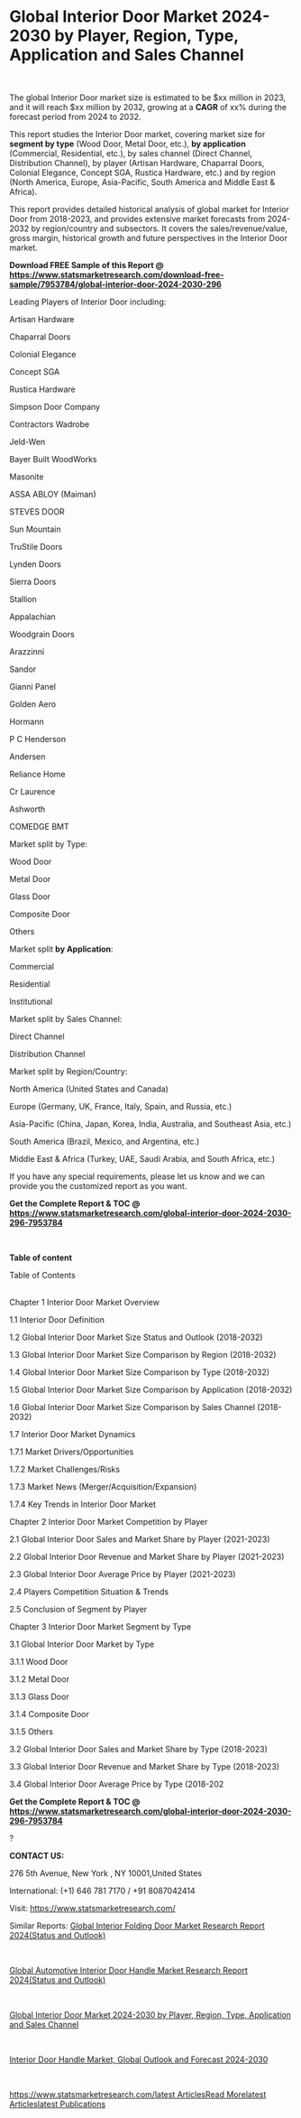 <h1>Global Interior Door Market 2024-2030 by Player, Region, Type, Application and Sales Channel</h1><br/><p>The global Interior Door market size is estimated to be $xx million in 2023, and it will reach $xx million by 2032, growing at a <strong>CAGR</strong> of xx% during the forecast period from 2024 to 2032.</p>
 
 
 
 <p>This report studies the Interior Door market, covering market size for <strong>segment by type</strong> (Wood Door, Metal Door, etc.), <strong>by application</strong> (Commercial, Residential, etc.), by sales channel (Direct Channel, Distribution Channel), by player (Artisan Hardware, Chaparral Doors, Colonial Elegance, Concept SGA, Rustica Hardware, etc.) and by region (North America, Europe, Asia-Pacific, South America and Middle East & Africa).</p>
 
 
 
 <p>This report provides detailed historical analysis of global market for Interior Door from 2018-2023, and provides extensive market forecasts from 2024-2032 by region/country and subsectors. It covers the sales/revenue/value, gross margin, historical growth and future perspectives in the Interior Door market.</p>
 
 
 
 <p><strong>Download FREE Sample of this Report @ <a href="https://www.statsmarketresearch.com/download-free-sample/7953784/global-interior-door-2024-2030-296">https://www.statsmarketresearch.com/download-free-sample/7953784/global-interior-door-2024-2030-296</a></strong></p>
 
 
 
 <p>Leading Players of Interior Door including:</p>
 
 
 
 <p>Artisan Hardware</p>
 
 
 
 <p>Chaparral Doors</p>
 
 
 
 <p>Colonial Elegance</p>
 
 
 
 <p>Concept SGA</p>
 
 
 
 <p>Rustica Hardware</p>
 
 
 
 <p>Simpson Door Company</p>
 
 
 
 <p>Contractors Wadrobe</p>
 
 
 
 <p>Jeld-Wen</p>
 
 
 
 <p>Bayer Built WoodWorks</p>
 
 
 
 <p>Masonite</p>
 
 
 
 <p>ASSA ABLOY (Maiman)</p>
 
 
 
 <p>STEVES DOOR</p>
 
 
 
 <p>Sun Mountain</p>
 
 
 
 <p>TruStile Doors</p>
 
 
 
 <p>Lynden Doors</p>
 
 
 
 <p>Sierra Doors</p>
 
 
 
 <p>Stallion</p>
 
 
 
 <p>Appalachian</p>
 
 
 
 <p>Woodgrain Doors</p>
 
 
 
 <p>Arazzinni</p>
 
 
 
 <p>Sandor</p>
 
 
 
 <p>Gianni Panel</p>
 
 
 
 <p>Golden Aero</p>
 
 
 
 <p>Hormann</p>
 
 
 
 <p>P C Henderson</p>
 
 
 
 <p>Andersen</p>
 
 
 
 <p>Reliance Home</p>
 
 
 
 <p>Cr Laurence</p>
 
 
 
 <p>Ashworth</p>
 
 
 
 <p>COMEDGE BMT</p>
 
 
 
 <p>Market split by Type:</p>
 
 
 
 <p>Wood Door</p>
 
 
 
 <p>Metal Door</p>
 
 
 
 <p>Glass Door</p>
 
 
 
 <p>Composite Door</p>
 
 
 
 <p>Others</p>
 
 
 
 <p>Market split <strong>by Application</strong>:</p>
 
 
 
 <p>Commercial</p>
 
 
 
 <p>Residential</p>
 
 
 
 <p>Institutional</p>
 
 
 
 <p>Market split by Sales Channel:</p>
 
 
 
 <p>Direct Channel</p>
 
 
 
 <p>Distribution Channel</p>
 
 
 
 <p>Market split by Region/Country:</p>
 
 
 
 <p>North America (United States and Canada)</p>
 
 
 
 <p>Europe (Germany, UK, France, Italy, Spain, and Russia, etc.)</p>
 
 
 
 <p>Asia-Pacific (China, Japan, Korea, India, Australia, and Southeast Asia, etc.)</p>
 
 
 
 <p>South America (Brazil, Mexico, and Argentina, etc.)</p>
 
 
 
 <p>Middle East & Africa (Turkey, UAE, Saudi Arabia, and South Africa, etc.)</p>
 
 
 
 <p>If you have any special requirements, please let us know and we can provide you the customized report as you want.</p>
 
 
 
 <div><b>Get the Complete Report & TOC @ <a href="https://www.statsmarketresearch.com/global-interior-door-2024-2030-296-7953784">https://www.statsmarketresearch.com/global-interior-door-2024-2030-296-7953784</a></b></div>
 
 
 
 <p><br />
 
 <b>Table of content</b></p>
 
 
 
 <p>Table of Contents<br />
 
 <br />
 
 Chapter 1 Interior Door Market Overview<br />
 
 1.1 Interior Door Definition<br />
 
 1.2 Global Interior Door Market Size Status and Outlook (2018-2032)<br />
 
 1.3 Global Interior Door Market Size Comparison by Region (2018-2032)<br />
 
 1.4 Global Interior Door Market Size Comparison by Type (2018-2032)<br />
 
 1.5 Global Interior Door Market Size Comparison by Application (2018-2032)<br />
 
 1.6 Global Interior Door Market Size Comparison by Sales Channel (2018-2032)<br />
 
 1.7 Interior Door Market Dynamics<br />
 
 1.7.1 Market Drivers/Opportunities<br />
 
 1.7.2 Market Challenges/Risks<br />
 
 1.7.3 Market News (Merger/Acquisition/Expansion)<br />
 
 1.7.4 Key Trends in Interior Door Market<br />
 
 Chapter 2 Interior Door Market Competition by Player<br />
 
 2.1 Global Interior Door Sales and Market Share by Player (2021-2023)<br />
 
 2.2 Global Interior Door Revenue and Market Share by Player (2021-2023)<br />
 
 2.3 Global Interior Door Average Price by Player (2021-2023)<br />
 
 2.4 Players Competition Situation & Trends<br />
 
 2.5 Conclusion of Segment by Player<br />
 
 Chapter 3 Interior Door Market Segment by Type<br />
 
 3.1 Global Interior Door Market by Type<br />
 
 3.1.1 Wood Door<br />
 
 3.1.2 Metal Door<br />
 
 3.1.3 Glass Door<br />
 
 3.1.4 Composite Door<br />
 
 3.1.5 Others<br />
 
 3.2 Global Interior Door Sales and Market Share by Type (2018-2023)<br />
 
 3.3 Global Interior Door Revenue and Market Share by Type (2018-2023)<br />
 
 3.4 Global Interior Door Average Price by Type (2018-202</p>
 
 
 
 <div><b>Get the Complete Report & TOC @ <a href="https://www.statsmarketresearch.com/global-interior-door-2024-2030-296-7953784">https://www.statsmarketresearch.com/global-interior-door-2024-2030-296-7953784</a></b></div>
 
 
 
 <p>? </p>
 
 
 
 <p><b>CONTACT US:</b><br />
 
 276 5th Avenue, New York , NY 10001,United States<br />
 
 International: (+1) 646 781 7170 / +91 8087042414<br />
 
 Visit: <a href="https://www.statsmarketresearch.com/">https://www.statsmarketresearch.com/</a><br />
 
 Similar Reports: <a href="https://www.statsmarketresearch.com/global-interior-door-2024-2030-296-7953784">Global Interior Folding Door Market Research Report 2024(Status and Outlook)</a><br />
 
 <br />
 
 <a href="https://www.statsmarketresearch.com/global-interior-door-2024-2030-296-7953784">Global Automotive Interior Door Handle Market Research Report 2024(Status and Outlook)</a><br />
 
 <br />
 
 <a href="https://www.statsmarketresearch.com/global-interior-door-2024-2030-296-7953784">Global Interior Door Market 2024-2030 by Player, Region, Type, Application and Sales Channel</a><br />
 
 <br />
 
 <a href="https://www.statsmarketresearch.com/global-interior-door-2024-2030-296-7953784">Interior Door Handle Market, Global Outlook and Forecast 2024-2030</a><br />
 
 <br />
 
 <a href="https://gyeongbokgung.com">https://www.statsmarketresearch.com/</a><a href="https://hallyeomaritime.com">latest Articles</a><a href="https://jingwansa.com">Read More</a><a href="https://nguoiviet.jp/">latest Articles</a><a href="https://www.intelmarketresearch.com/">latest Publications</a></p>